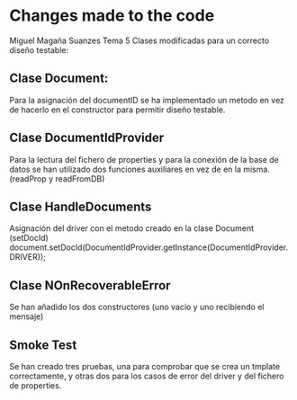 # Changes made to the code
Miguel Magaña Suanzes Tema 5
Clases modificadas para un correcto diseño testable:
## Clase Document: 
Para la asignación del documentID se ha implementado un metodo en vez de hacerlo en el constructor para permitir diseño testable.
## Clase DocumentIdProvider
Para la lectura del fichero de properties y para la conexión de la base de datos se han utilizado dos funciones auxiliares en vez de en la misma. (readProp y readFromDB) 
## Clase HandleDocuments
Asignación del driver con el metodo creado en la clase Document (setDocId)
document.setDocId(DocumentIdProvider.getInstance(DocumentIdProvider.DRIVER));
## Clase NOnRecoverableError
Se han añadido los dos constructores (uno vacio y uno recibiendo el mensaje)


## Smoke Test
Se han creado tres pruebas, una para comprobar que se crea un tmplate correctamente, y otras dos para los casos de error del driver y del fichero de properties.



